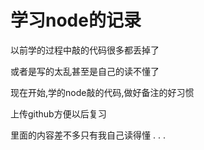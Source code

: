 # 学习node的记录

以前学的过程中敲的代码很多都丢掉了


或者是写的太乱甚至是自己的读不懂了


现在开始,学的node敲的代码,做好备注的好习惯


上传github方便以后复习


里面的内容差不多只有我自己读得懂 . . . 
